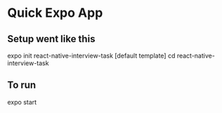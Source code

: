 # Quick Expo App

## Setup went like this
expo init react-native-interview-task
[default template]
cd react-native-interview-task

## To run
expo start
